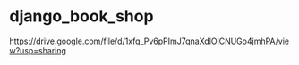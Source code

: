 # django_book_shop
https://drive.google.com/file/d/1xfq_Pv6pPImJ7qnaXdlOlCNUGo4jmhPA/view?usp=sharing
